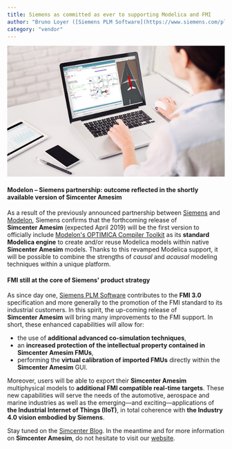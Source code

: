 ```yaml
---
title: Siemens as committed as ever to supporting Modelica and FMI
author: "Bruno Loyer ([Siemens PLM Software](https://www.siemens.com/plm ))"
category: "vendor"
---
```


![](Simcenter_Amesim.png)

#### Modelon – Siemens partnership: outcome reflected in the shortly available version of Simcenter&nbsp;Amesim
As a result of the previously announced partnership between [Siemens](https://www.siemens.com/plm ) and [Modelon](https://www.modelon.com/ ), Siemens confirms that the forthcoming release of **Simcenter&nbsp;Amesim** (expected April 2019) will be the first version to officially include [Modelon's OPTIMICA Compiler Toolkit](https://www.modelon.com/products-services/modelon-creator-suite/optimica-compiler-toolkit ) as its **standard Modelica engine** to create and/or reuse Modelica models within native **Simcenter&nbsp;Amesim** models. Thanks to this revamped Modelica support, it will be possible to combine the strengths of *causal* and *acausal* modeling techniques within a unique platform. 

#### FMI still at the core of Siemens' product strategy

As since day one, [Siemens PLM Software](https://www.siemens.com/plm ) contributes to the **FMI 3.0** specification and more generally to the promotion of the FMI standard to its industrial customers. In this spirit, the up-coming release of **Simcenter&nbsp;Amesim** will bring many improvements to the FMI support. In short, these enhanced capabilities will allow for:
* the use of **additional advanced co-simulation techniques**,
* an **increased protection of the intellectual property contained in Simcenter&nbsp;Amesim FMUs**,
* performing the **virtual calibration of imported FMUs** directly within the **Simcenter&nbsp;Amesim** GUI.

Moreover, users will be able to export their **Simcenter&nbsp;Amesim** multiphysical models to **additional FMI compatible real-time targets**. These new capabilities will serve the needs of the automotive, aerospace and marine industries as well as the emerging&mdash;and exciting&mdash;applications of **the Industrial Internet of Things (IIoT)**, in total coherence with **the Industry 4.0 vision embodied by Siemens**.   

Stay tuned on the [Simcenter Blog](https://community.plm.automation.siemens.com/t5/Simcenter-Blog/bg-p/Simcenter_blog ). In the meantime and for more information on **Simcenter&nbsp;Amesim**, do not hesitate to visit our [website]( https://www.siemens.com/plm/simcenter-amesim ).
